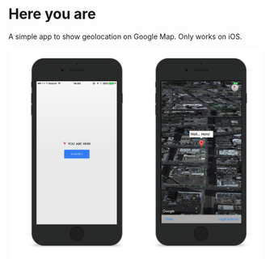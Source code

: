 # Here you are

A simple app to show geolocation on Google Map.
Only works on iOS.

![you are here](https://raw.githubusercontent.com/cvalenzuela/Always-on-Always-connected/master/week1/youare/www/img/here3.jpg)
